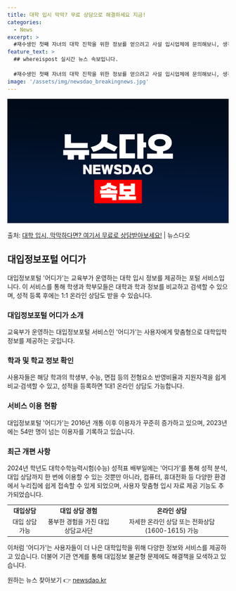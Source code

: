 ```yaml
---
title: 대학 입시 막막? 무료 상담으로 해결하세요 지금!
categories:
  - News
excerpt: >
  #재수생인 첫째 자녀의 대학 진학을 위한 정보를 얻으려고 사설 입시업체에 문의해보니, 생각보다 많은 비용이 …
feature_text: >
  ## whereispost 실시간 뉴스 속보입니다.

  #재수생인 첫째 자녀의 대학 진학을 위한 정보를 얻으려고 사설 입시업체에 문의해보니, 생각보다 많은 비용이 …
image: '/assets/img/newsdao_breakingnews.jpg'
---
```


![뉴스다오 속보](/assets/img/newsdao_breakingnews.jpg)

<p>출처: <a href="https://newsdao.kr/3512" rel="dofollow">대학 입시, 막막하다면? 여기서 무료로 상담받아보세요!</a> | 뉴스다오</p>

<h2 data-ke-size="size26">대입정보포털 어디가</h2>
<p data-ke-size="size16">대입정보포털 '어디가'는 교육부가 운영하는 대학 입시 정보를 제공하는 포털 서비스입니다. 이 서비스를 통해 학생과 학부모들은 대학과 학과 정보를 비교하고 검색할 수 있으며, 성적 등록 후에는 1:1 온라인 상담도 받을 수 있습니다.</p>

<h3>대입정보포털 어디가 소개</h3>
<p data-ke-size="size16">교육부가 운영하는 대입정보포털 서비스인 '어디가'는 사용자에게 맞춤형으로 대학입학 정보를 제공하는 곳입니다.</p>

<h3>학과 및 학교 정보 확인</h3>
<p data-ke-size="size16">사용자들은 해당 학과의 학생부, 수능, 면접 등의 전형요소 반영비율과 지원자격을 쉽게 비교·검색할 수 있고, 성적을 등록하면 1대1 온라인 상담도 가능합니다.</p>

<h3>서비스 이용 현황</h3>
<p data-ke-size="size16">대입정보포털 '어디가'는 2016년 개통 이후 이용자가 꾸준히 증가하고 있으며, 2023년에는 54만 명이 넘는 이용자를 기록하고 있습니다.</p>

<h3>최근 개편 사항</h3>
<p data-ke-size="size16">2024년 학년도 대학수학능력시험(수능) 성적표 배부일에는 '어디가'를 통해 성적 분석, 대입 상담까지 한 번에 이용할 수 있는 것뿐만 아니라, 컴퓨터, 휴대전화 등 다양한 환경에서 누리집에 쉽게 접속할 수 있게 되었으며, 사용자 맞춤형 입시 자료 제공 기능도 추가되었습니다.</p>

<table>
  <tr>
    <td style="text-align: center; height: 17px;"><b>대입상담</b></td>
    <td style="text-align: center; height: 17px;"><b>대입 상담 경험</b></td>
    <td style="text-align: center; height: 17px;"><b>온라인 상담</b></td>
  </tr>
  <tr>
    <td style="text-align: center; height: 17px;">대입 상담 가능</td>
    <td style="text-align: center; height: 17px;">풍부한 경험을 가진 대입상담교사단</td>
    <td style="text-align: center; height: 17px;">자세한 온라인 상담 또는 전화상담(1600-1615) 가능</td>
  </tr>
</table>

<p data-ke-size="size16">이처럼 '어디가'는 사용자들이 더 나은 대학입학을 위해 다양한 정보와 서비스를 제공하고 있습니다. 더불어 기관 연계를 통해 대입정보 불균형 문제에도 해결책을 모색하고 있습니다.</p>

<p data-ke-size="size16"></p> 

원하는 뉴스 찾아보기 👉 <a href="https://newsdao.kr" rel="dofollow">newsdao.kr</a>


